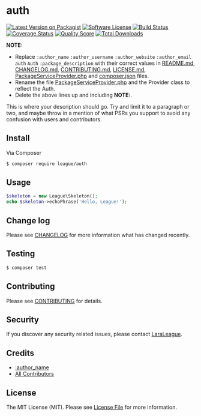 # auth

[![Latest Version on Packagist][ico-version]][link-packagist]
[![Software License][ico-license]](LICENSE.md)
[![Build Status][ico-travis]][link-travis]
[![Coverage Status][ico-scrutinizer]][link-scrutinizer]
[![Quality Score][ico-code-quality]][link-code-quality]
[![Total Downloads][ico-downloads]][link-downloads]


**NOTE:**
- Replace ```:author_name``` ```:author_username``` ```:author_website``` ```:author_email``` ```auth``` ```Auth``` ```:package_description``` with their correct values in [README.md](README.md), [CHANGELOG.md](CHANGELOG.md), [CONTRIBUTING.md](CONTRIBUTING.md), [LICENSE.md](LICENSE.md), [PackageServiceProvider.php](src/PackageServiceProvider.php) and [composer.json](composer.json) files.
- Rename the file [PackageServiceProvider.php](src/PackageServiceProvider.php) and the Provider class to reflect the Auth.
- Delete the above lines up and including **NOTE:**.

This is where your description should go. Try and limit it to a paragraph or two, and maybe throw in a mention of what
PSRs you support to avoid any confusion with users and contributors.

## Install

Via Composer

``` bash
$ composer require league/auth
```

## Usage

``` php
$skeleton = new League\Skeleton();
echo $skeleton->echoPhrase('Hello, League!');
```

## Change log

Please see [CHANGELOG](CHANGELOG.md) for more information what has changed recently.

## Testing

``` bash
$ composer test
```

## Contributing

Please see [CONTRIBUTING](CONTRIBUTING.md) for details.

## Security

If you discover any security related issues, please contact [LaraLeague](https://github.com/lara-league).

## Credits

- [:author_name][link-author]
- [All Contributors][link-contributors]

## License

The MIT License (MIT). Please see [License File](LICENSE.md) for more information.

[ico-version]: https://img.shields.io/packagist/v/league/auth.svg?style=flat-square
[ico-license]: https://img.shields.io/badge/license-MIT-brightgreen.svg?style=flat-square
[ico-travis]: https://img.shields.io/travis/thephpleague/auth/master.svg?style=flat-square
[ico-scrutinizer]: https://img.shields.io/scrutinizer/coverage/g/thephpleague/auth.svg?style=flat-square
[ico-code-quality]: https://img.shields.io/scrutinizer/g/thephpleague/auth.svg?style=flat-square
[ico-downloads]: https://img.shields.io/packagist/dt/league/auth.svg?style=flat-square

[link-packagist]: https://packagist.org/packages/league/auth
[link-travis]: https://travis-ci.org/thephpleague/auth
[link-scrutinizer]: https://scrutinizer-ci.com/g/thephpleague/auth/code-structure
[link-code-quality]: https://scrutinizer-ci.com/g/thephpleague/auth
[link-downloads]: https://packagist.org/packages/league/auth
[link-author]: https://github.com/:author_username
[link-contributors]: ../../contributors
